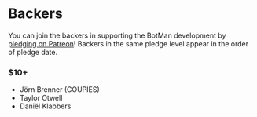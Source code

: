 # Backers

You can join the backers in supporting the BotMan development by [pledging on Patreon](https://www.patreon.com/botman)! 
Backers in the same pledge level appear in the order of pledge date.

### $10+
- Jörn Brenner (COUPIES)
- Taylor Otwell
- Daniël Klabbers
